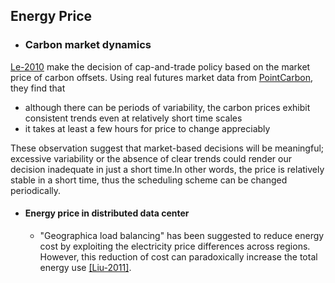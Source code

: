 Energy Price
---


- ### Carbon market dynamics
[Le-2010](https://github.com/hxwang/Seminar/blob/master/Paper-Summary/LeB10_Managing-the-cost-energy-consumption-and-carbon-print-of-internet-services.md) make the decision of cap-and-trade policy based on the market price of carbon offsets. Using real futures market data from [PointCarbon](https://github.com/hxwang/Seminar/blob/master/Paper-Summary/traces/PointCarbon.md), they find that
  - although there can be periods of variability, the carbon prices exhibit consistent trends even at relatively short time scales
  - it takes at least a few hours for price to change appreciably

These observation suggest that market-based decisions will be meaningful; excessive variability or the absence of clear trends could render our decision inadequate in just a short time.In other words, the price is relatively stable in a short time, thus the scheduling scheme can be changed periodically.

- #### Energy price in distributed data center
  - "Geographica load balancing" has been suggested to reduce energy cost by exploiting the electricity price differences across regions. However, this reduction of cost can paradoxically increase the total energy use [[Liu-2011]](https://github.com/hxwang/Seminar/blob/master/Paper-Summary/LiuL11_Greening-Geographical-Load-Balancing.md).
